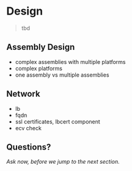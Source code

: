 # Design

> tbd


## Assembly Design

- complex assemblies with multiple platforms
- complex platforms
- one assembly vs multiple assemblies


## Network

- lb
- fqdn
- ssl certificates, lbcert component
- ecv check


## Questions? 

<em class="yellow">Ask now, before we jump to the next section.</em>

